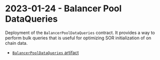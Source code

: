 # 2023-01-24 - Balancer Pool DataQueries

Deployment of the `BalancerPoolDataQueries` contract. It provides a way to perform bulk queries that is useful for optimizing SOR initialization of on chain data.

- [`BalancerPoolDataQueries` artifact](./artifact/BalancerPoolDataQueries.json)
